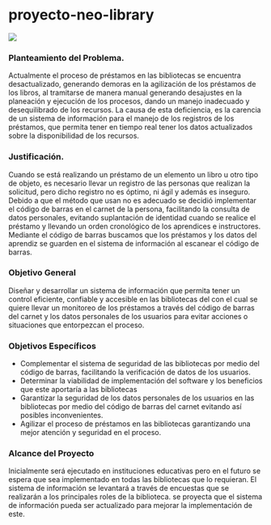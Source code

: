# proyecto-neo-library
![](https://i.ibb.co/GvWgBYK/Neon-Futuristic-Background-Cyber-Retro-Purple-Pink-Blue-Ultraviolet-Vibrant-Glowing-Triangle-Shaped.jpg)
### Planteamiento del Problema.
 Actualmente el proceso de préstamos en las bibliotecas se encuentra desactualizado, generando demoras en la agilización de los préstamos de los libros, al tramitarse de manera manual generando desajustes en la planeación y ejecución de los procesos, dando un manejo inadecuado y desequilibrado de los recursos. La causa de esta deficiencia, es la carencia de un sistema de información para el manejo de los registros de los préstamos, que permita tener en tiempo real tener los datos actualizados sobre la disponibilidad de los recursos. 
### Justificación.
Cuando se está realizando un préstamo de un elemento un libro u otro tipo de objeto, es necesario llevar un registro de las personas que realizan la solicitud, pero dicho registro no es óptimo, ni ágil y además es inseguro. Debido a que el método que usan no es adecuado se decidió implementar el código de barras en el carnet de la persona, facilitando la consulta de datos personales, evitando suplantación de identidad cuando se realice el préstamo y llevando un orden cronológico de los aprendices e instructores. Mediante el código de barras buscamos que los préstamos y los datos del aprendiz se guarden en el sistema de información al escanear el código de barras.
### Objetivo General
Diseñar y desarrollar un sistema de información que permita tener un control eficiente, confiable y accesible en las bibliotecas del  con el cual se quiere llevar un monitoreo de los préstamos a través del código de barras del carnet y los datos personales de los usuarios para evitar acciones o situaciones que entorpezcan el proceso.
### Objetivos Específicos
- Complementar el sistema de seguridad de las bibliotecas por medio del código de barras, facilitando la verificación de datos de los usuarios.
- Determinar la viabilidad de implementación del software y los beneficios que este aportaría a las bibliotecas
- Garantizar la seguridad de los datos personales de los usuarios en las bibliotecas por medio del código de barras del carnet evitando así posibles inconvenientes.
- Agilizar el proceso de préstamos en las bibliotecas garantizando una mejor atención y  seguridad en el proceso.
### Alcance del Proyecto
Inicialmente será ejecutado en instituciones educativas pero en el futuro se espera que sea implementado en todas las bibliotecas que lo requieran.
El sistema de información se levantará a través de encuestas que se realizarán a los principales roles de la biblioteca.
se proyecta que el sistema de información pueda ser actualizado para mejorar la implementación de este.
